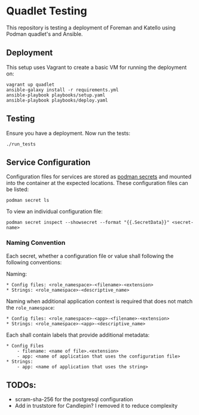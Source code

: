 # Quadlet Testing

This repository is testing a deployment of Foreman and Katello using Podman quadlet's and Ansible.

## Deployment

This setup uses Vagrant to create a basic VM for running the deployment on:

```
vagrant up quadlet
ansible-galaxy install -r requirements.yml
ansible-playbook playbooks/setup.yaml
ansible-playbook playbooks/deploy.yaml
```

## Testing

Ensure you have a deployment. Now run the tests:

```
./run_tests
```

## Service Configuration

Configuration files for services are stored as [podman secrets](https://docs.podman.io/en/latest/markdown/podman-secret-create.1.html) and mounted into the container at the expected locations. These configuration files can be listed:

```
podman secret ls
```

To view an individual configuration file:

```
podman secret inspect --showsecret --format "{{.SecretData}}" <secret-name>
```

### Naming Convention

Each secret, whether a configuration file or value shall following the following conventions:

Naming:

    * Config files: <role_namespace>-<filename>-<extension>
    * Strings: <role_namespace>-<descriptive_name>

Naming when additional application context is required that does not match the `role_namespace`:

    * Config files: <role_namespace>-<app>-<filename>-<extension>
    * Strings: <role_namespace>-<app>-<descriptive_name>

Each shall contain labels that provide additional metadata:

    * Config Files
        - filename: <name of file>.<extension>
        - app: <name of application that uses the configuration file>
    * Strings:
        - app: <name of application that uses the string>

## TODOs:

 * scram-sha-256 for the postgresql configuration
 * Add in truststore for Candlepin? I removed it to reduce complexity
